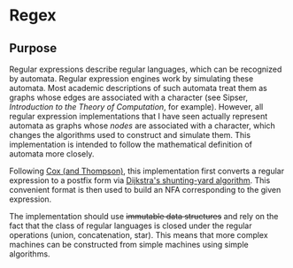 # Regex

## Purpose

Regular expressions describe regular languages, which can be recognized by automata. Regular expression engines work by simulating these automata. Most academic descriptions of such automata treat them as graphs whose edges are associated with a character (see Sipser, *Introduction to the Theory of Computation*, for example). However, all regular expression implementations that I have seen actually represent automata as graphs whose *nodes* are associated with a character, which changes the algorithms used to construct and simulate them. This implementation is intended to follow the mathematical definition of automata more closely.

Following [Cox (and Thompson)](https://swtch.com/~rsc/regexp/regexp1.html), this implementation first converts a regular expression to a postfix form via [Dijkstra's shunting-yard algorithm](https://en.wikipedia.org/wiki/Shunting-yard_algorithm). This convenient format is then used to build an NFA corresponding to the given expression.

The implementation should use ~~immutable data structures~~ and rely on the fact that the class of regular languages is closed under the regular operations (union, concatenation, star). This means that more complex machines can be constructed from simple machines using simple algorithms.

